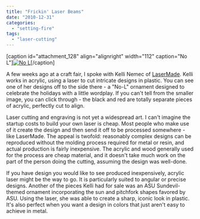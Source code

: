 ```yaml
---
title: "Frickin' Laser Beams"
date: "2010-12-31"
categories: 
  - "setting-fire"
tags: 
  - "laser-cutting"
---
```


\[caption id="attachment\_128" align="alignright" width="112" caption="No L"\][![No L](http://jackwren.files.wordpress.com/2010/12/001.jpg?w=112 "No L")](http://jackwren.files.wordpress.com/2010/12/001.jpg)\[/caption\]

A few weeks ago at a craft fair, I spoke with Kelli Nemec of [LaserMade](http://lasermadeaz.com/). Kelli works in acrylic, using a laser to cut intricate designs in plastic. You can see one of her designs off to the side there - a "No-L" ornament designed to celebrate the holidays with a little wordplay. If you can't tell from the smaller image, you can click through - the black and red are totally separate pieces of acrylic, perfectly cut to align.

Laser cutting and engraving is not yet a widespread art. I can't imagine the startup costs to build your own laser is cheap. Most people who make use of it create the design and then send it off to be processed somewhere - like LaserMade. The appeal is twofold: reasonably complex designs can be reproduced without the molding process required for metal or resin, and actual production is fairly inexpensive. The acrylic and wood generally used for the process are cheap material, and it doesn't take much work on the part of the person doing the cutting, assuming the design was well-done.

If you have design you would like to see produced inexpensively, acrylic laser might be the way to go. It is particularly suited to angular or precise designs. Another of the pieces Kelli had for sale was an ASU Sundevil-themed ornament incorporating the sun and pitchfork shapes favored by ASU. Using the laser, she was able to create a sharp, iconic look in plastic. It's also perfect when you want a design in colors that just aren't easy to achieve in metal.

